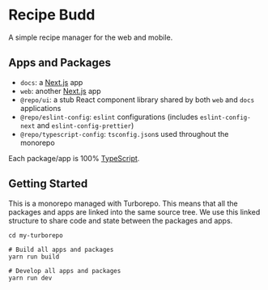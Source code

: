 # Recipe Budd

A simple recipe manager for the web and mobile.

## Apps and Packages

- `docs`: a [Next.js](https://nextjs.org/) app
- `web`: another [Next.js](https://nextjs.org/) app
- `@repo/ui`: a stub React component library shared by both `web` and `docs` applications
- `@repo/eslint-config`: `eslint` configurations (includes `eslint-config-next` and `eslint-config-prettier`)
- `@repo/typescript-config`: `tsconfig.json`s used throughout the monorepo

Each package/app is 100% [TypeScript](https://www.typescriptlang.org/).

## Getting Started

This is a monorepo managed with Turborepo. This means that all the packages and apps are linked into the same source tree. We use this linked structure to share code and state between the packages and apps.

```
cd my-turborepo

# Build all apps and packages
yarn run build

# Develop all apps and packages
yarn run dev
```
